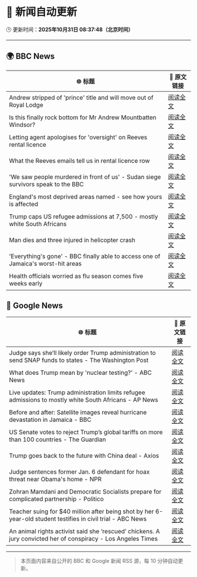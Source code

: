 # 🧠 新闻自动更新

🕒 更新时间：**2025年10月31日 08:37:48（北京时间）**

---

## 🌍 BBC News

| 🌐 标题 | 🔗 原文链接 |
|--------|-------------|
| Andrew stripped of 'prince' title and will move out of Royal Lodge | [阅读全文](https://www.bbc.com/news/articles/cr7m4yjkp74o?at_medium=RSS&at_campaign=rss) |
| Is this finally rock bottom for Mr Andrew Mountbatten Windsor? | [阅读全文](https://www.bbc.com/news/articles/c62elnjnqqxo?at_medium=RSS&at_campaign=rss) |
| Letting agent apologises for 'oversight' on Reeves rental licence | [阅读全文](https://www.bbc.com/news/articles/cx2p55ejy88o?at_medium=RSS&at_campaign=rss) |
| What the Reeves emails tell us in rental licence row | [阅读全文](https://www.bbc.com/news/articles/cj41y1ze9jyo?at_medium=RSS&at_campaign=rss) |
| 'We saw people murdered in front of us' - Sudan siege survivors speak to the BBC | [阅读全文](https://www.bbc.com/news/articles/cgr4qqgdlkjo?at_medium=RSS&at_campaign=rss) |
| England's most deprived areas named - see how yours is affected | [阅读全文](https://www.bbc.com/news/articles/cly137089yyo?at_medium=RSS&at_campaign=rss) |
| Trump caps US refugee admissions at 7,500 - mostly white South Africans | [阅读全文](https://www.bbc.com/news/articles/cy40jj71243o?at_medium=RSS&at_campaign=rss) |
| Man dies and three injured in helicopter crash | [阅读全文](https://www.bbc.com/news/articles/cx203g3j416o?at_medium=RSS&at_campaign=rss) |
| 'Everything's gone' - BBC finally able to access one of Jamaica's worst-hit areas | [阅读全文](https://www.bbc.com/news/videos/c4gj9j66wxno?at_medium=RSS&at_campaign=rss) |
| Health officials worried as flu season comes five weeks early | [阅读全文](https://www.bbc.com/news/articles/c20pe6llg2zo?at_medium=RSS&at_campaign=rss) |

## 📰 Google News

| 🌐 标题 | 🔗 原文链接 |
|--------|-------------|
| Judge says she’ll likely order Trump administration to send SNAP funds to states - The Washington Post | [阅读全文](https://news.google.com/rss/articles/CBMiigFBVV95cUxQWjRyNWRIaHdmb1lnSno3NHI2NW5FZ1lNTjktaWVFTVhRd2hZUnItZUZTLTMtbWpWMW8xNXVlb0dRRW9MOWVvOU9jRURFV2NiREV6eDF6OENqSHZleFBteWxkazFrbUZfeThWTWxvR21KeW9LNlZrOFRPT010ajVOZzB3bXdjanlGbmc?oc=5) |
| What does Trump mean by 'nuclear testing?' - ABC News | [阅读全文](https://news.google.com/rss/articles/CBMifEFVX3lxTE1WYmNsVUhOWnFTeWZRcXN3MG52LW1oM0tQZDVkSC0xRzZGc1pTVkYtbnZ4NmZYWjdYUnE3aWo5UzJZTExOLVdiRFczelZ5Y3ZjUkRXNEkyTzRIcGpPSnRSYUFRdzloSWlwR0lneG15bHA4WnI1VGRyM1BfZ3nSAYIBQVVfeXFMTVMzamhZcDNEUlh4UUM0a2hfVlB0VS1RbS1TektHUExSSVZTUEdXS0xoMUFXb1U5Nl9kcDVDdmpJR0FEeW9GLWgzUEVwM0tYMlNLZVF3UHE5RDlMcmZfcnR5S0VUbnotaVBray1qcmp0REkyTE1WVTBNMjVYUUY1TVFIUQ?oc=5) |
| Live updates: Trump administration limits refugee admissions to mostly white South Africans - AP News | [阅读全文](https://news.google.com/rss/articles/CBMibEFVX3lxTE9ibnF2U0EtWXVYbm11akY5ZFJOT1JXRk9TMFhoa2ZDbVd4dGYydURzOVIxLVBCT2ZFZUt5OTVKZ3JVdVBEOW8ycjAxclUwMng0OVByWlNaNWRwc3ZlNGF4SjhMTXBaSElkcTE3Tg?oc=5) |
| Before and after: Satellite images reveal hurricane devastation in Jamaica - BBC | [阅读全文](https://news.google.com/rss/articles/CBMiWkFVX3lxTE9ROEt4M0dIV1dCb1N4M2tfOFo4MXJ3Vy1XemJMMGI3bUEwb1E5b2RPZGNicnNtRHd2N25yNFFja1BjVElEOUNhLWUtMUhkRjZKZWFKazRaeXp5d9IBX0FVX3lxTFB1QlhLalAxSlpQWEREOExMRU5mUVpIM01yaXFySUJ5Z2hXdGg4UC1NTDc0NXV2Wk5GNTZJQVFJOVMzWUFlcHZaRGlCVjhrY3pKT25xazlJZktTQllpVmdv?oc=5) |
| US Senate votes to reject Trump’s global tariffs on more than 100 countries - The Guardian | [阅读全文](https://news.google.com/rss/articles/CBMifkFVX3lxTE1qckNIUWdtNnVhazREOXZlSFAyZ1dyTDRWRWxJZmNxMFh1WDdjSjhCMi11Z2ZrR2dGQmRLTUxaUDVwa3FxUnBFTG9reDNCSHhYZGJ4WHk0aW9hUk5UMlpqekhWckdtcEhJSGpKMlRTWnpMN2d0X3ZLLVJhTzg1Zw?oc=5) |
| Trump goes back to the future with China deal - Axios | [阅读全文](https://news.google.com/rss/articles/CBMiakFVX3lxTE9ZNF9LZlpGVDdNSEhxRlNzZ0tHbU1IcVpJZFNSZlM1QWpuaXhsVkpfc0FNVFRsUWFpdy1yNWhGRjlzVXlOXzk4MjFLZUh6aWY3eDU0TGs4R2pHY3Q1U1FlbDdQdUctWGU3cnc?oc=5) |
| Judge sentences former Jan. 6 defendant for hoax threat near Obama's home - NPR | [阅读全文](https://news.google.com/rss/articles/CBMijAFBVV95cUxQV0pLaEJaV2cwNDZweTFDYVU0cW5UX3ZFYjdWU09jd2tlN1lWZmJteEFNV2llZUJjT0wyTm4talZLQVRIVXMyWmJhMWJ1X2JOWmFHM0pFZDdxcVp2QTN3ME5NVVdIVnloMW9OR1ZuSU93X3VkSjlERm5jOGd0N05YaTZZcGlfZDNrVFhNYw?oc=5) |
| Zohran Mamdani and Democratic Socialists prepare for complicated partnership - Politico | [阅读全文](https://news.google.com/rss/articles/CBMijAFBVV95cUxOckZUWnZpa0UtbHJSZWtQdFk2SkxGT0JDM3duM2dPek9jbHFPaVNPa1d0aUZmTFBMbWY0N3dGWUp2Y2dZQTJWS1BZM3BLeElHaHhGLXBlQ1ZXRkIzY1RjMEg3ZG5sNHlpa2FCampwM2NkSGg4ZGZaTmF5YW5wc1Q3Q2hEWWpkRUZiV016Yg?oc=5) |
| Teacher suing for $40 million after being shot by her 6-year-old student testifies in civil trial - ABC News | [阅读全文](https://news.google.com/rss/articles/CBMikAFBVV95cUxQUm9WVWJXalBZZlQ3VjdMdDJFYXBoVkZSZVlvcGJsa3IySlIzeGlUMGpVZmtUaHd6bHR2aG5zbElBcjVNbkdnaGJ3SlhpaGI0TFU3Yl9xNFZxYUlVTFVjbnVEeVNLdmNWWGlNd0dvNWljSUxPeW5fQjBNa3VEYVRGOFBJcWo3Tk80bHFwNHptQWfSAZYBQVVfeXFMUEl0Rm9xUFM4WjQ4Skk5OG02OTRrMlF2Tmo5OEZvdG53OFBzbVZ4Z1lWbDlQMWZPSFlFdW5YcXVwRG9XZjRoYzlaZHhKbnJldlVHTlhXektzbWlIMnhxV2syT1phMkhqdVNKX1Z4eEZKRTJyWktrNkhsRVdFX3ZmTC13U0JhSGx5NXhKdzBkeDQ0UHVWd3Vn?oc=5) |
| An animal rights activist said she ‘rescued’ chickens. A jury convicted her of conspiracy - Los Angeles Times | [阅读全文](https://news.google.com/rss/articles/CBMirAFBVV95cUxQZTRDUkZpaTRuNzJnLUY1Rk9nTHh5b3NfX1daa2Q2Z3lxci1jY0hCRThrbXhfT25qNVY1N1lwV2U0Z1dLbHVIWkxDS1VlcDlaV1ZmR0F1MzJ3cmZka3JaUmhraC1CNVZiNFpFdzhGRXA4QVM2aTA5OU1pcmZGd3RxWVFlT0pTNy1lOE1iX2VZMElERWI3Q2NvM3NfMmd2MjZVUUF4cjNlTEVpRWd0?oc=5) |

---
> 本页面内容来自公开的 BBC 和 Google 新闻 RSS 源，每 10 分钟自动更新。